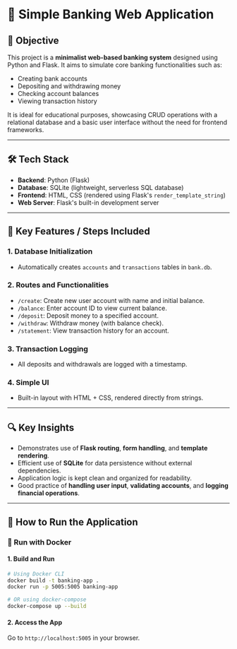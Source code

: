 # 🏦 Simple Banking Web Application

## 📌 Objective

This project is a **minimalist web-based banking system** designed using Python and Flask. It aims to simulate core banking functionalities such as:

* Creating bank accounts
* Depositing and withdrawing money
* Checking account balances
* Viewing transaction history

It is ideal for educational purposes, showcasing CRUD operations with a relational database and a basic user interface without the need for frontend frameworks.

---

## 🛠️ Tech Stack

* **Backend**: Python (Flask)
* **Database**: SQLite (lightweight, serverless SQL database)
* **Frontend**: HTML, CSS (rendered using Flask's `render_template_string`)
* **Web Server**: Flask's built-in development server

---

## 🧾 Key Features / Steps Included

### 1. **Database Initialization**

* Automatically creates `accounts` and `transactions` tables in `bank.db`.

### 2. **Routes and Functionalities**

* `/create`: Create new user account with name and initial balance.
* `/balance`: Enter account ID to view current balance.
* `/deposit`: Deposit money to a specified account.
* `/withdraw`: Withdraw money (with balance check).
* `/statement`: View transaction history for an account.

### 3. **Transaction Logging**

* All deposits and withdrawals are logged with a timestamp.

### 4. **Simple UI**

* Built-in layout with HTML + CSS, rendered directly from strings.

---

## 🔍 Key Insights

* Demonstrates use of **Flask routing**, **form handling**, and **template rendering**.
* Efficient use of **SQLite** for data persistence without external dependencies.
* Application logic is kept clean and organized for readability.
* Good practice of **handling user input**, **validating accounts**, and **logging financial operations**.

---

## 🚀 How to Run the Application

### 🐳 Run with Docker

#### 1. Build and Run

```bash
# Using Docker CLI
docker build -t banking-app .
docker run -p 5005:5005 banking-app

# OR using docker-compose
docker-compose up --build
```

#### 2. Access the App

Go to `http://localhost:5005` in your browser.
